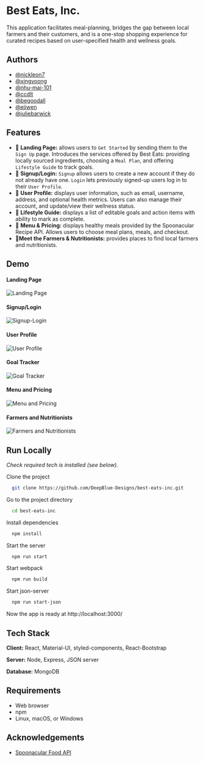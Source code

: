 
# Best Eats, Inc.

This application facilitates meal-planning, bridges the gap between local farmers and their customers, and is a one-stop shopping experience for curated recipes based on user-specified health and wellness goals.
## Authors

- [@nickleon7](https://github.com/nickleon07)
- [@xingvoong](https://github.com/xingvoong)
- [@nhu-mai-101](https://github.com/nhu-mai-101)
- [@ccdlt](https://github.com/ccdlt)
- [@begoodall](https://github.com/begoodall)
- [@ejiwen](https://github.com/Ejiwen)
- [@juliebarwick](https://github.com/juliebarwick)

## Features
- 🥬 **Landing Page:** allows users to `Get Started` by sending them to the `Sign Up` page. Introduces the services offered by Best Eats: providing locally sourced ingredients, choosing a `Meal Plan`, and offering `Lifestyle Guide` to track goals.
- 🥑 **Signup/Login:** `Signup` allows users to create a new account if they do not already have one. `Login` lets previously signed-up users log in to their `User Profile`.
- 🥦 **User Profile:** displays user information, such as email, username, address, and optional health metrics. Users can also manage their account, and update/view their wellness status.
- 🥕 **Lifestyle Guide:** displays a list of editable goals and action items with ability to mark as complete.
- 🥒 **Menu & Pricing:** displays healthy meals provided by the Spoonacular Recipe API. Allows users to choose meal plans, meals, and checkout.
- 🥗**Meet the Farmers & Nutritionists:** provides places to find local farmers and nutritionists.
## Demo
#### Landing Page
![Landing Page](https://github.com/DeepBlue-Designs/best-eats-inc/blob/main/demo_gif/land_page.gif?raw=true)

#### Signup/Login
![Signup-Login](https://github.com/DeepBlue-Designs/best-eats-inc/blob/main/demo_gif/signup-login.gif?raw=true)

#### User Profile
![User Profile](https://github.com/DeepBlue-Designs/best-eats-inc/blob/main/demo_gif/user-profile.gif?raw=true)

#### Goal Tracker
![Goal Tracker](https://github.com/DeepBlue-Designs/best-eats-inc/blob/main/demo_gif/goal-tracker.gif?raw=true)

#### Menu and Pricing
![Menu and Pricing](https://github.com/DeepBlue-Designs/best-eats-inc/blob/main/demo_gif/menu-pricing.gif?raw=true)

#### Farmers and Nutritionists
![Farmers and Nutritionists](https://github.com/DeepBlue-Designs/best-eats-inc/blob/main/demo_gif/farmers-nutritionists.gif?raw=true)

## Run Locally
_Check required tech is installed (see below)._

Clone the project

```bash
  git clone https://github.com/DeepBlue-Designs/best-eats-inc.git
```

Go to the project directory

```bash
  cd best-eats-inc
```

Install dependencies

```bash
  npm install
```

Start the server

```bash
  npm run start
```

Start webpack

```bash
  npm run build
```

Start json-server

```bash
  npm run start-json
```
Now the app is ready at http://localhost:3000/

## Tech Stack

**Client:** React, Material-UI, styled-components, React-Bootstrap

**Server:** Node, Express, JSON server

**Database:** MongoDB

## Requirements

* Web browser
* npm
* Linux, macOS, or Windows
## Acknowledgements

 - [Spoonacular Food API](https://spoonacular.com/food-api/)